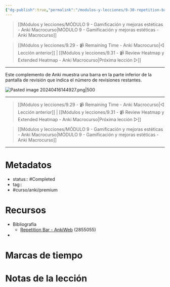 ```yaml
---
{"dg-publish":true,"permalink":"/modulos-y-lecciones/9-30-repetition-bar-anki-macrocurso/","noteIcon":"","updated":"2024-05-21T22:14:00.522+02:00"}
---
```



> [[Módulos y lecciones/MÓDULO 9 - Gamificación y mejoras estéticas - Anki Macrocurso\|MÓDULO 9 - Gamificación y mejoras estéticas - Anki Macrocurso]]

> [[Módulos y lecciones/9.29 - 📹 Remaining Time - Anki Macrocurso\|◁ Lección anterior]] | [[Módulos y lecciones/9.31 - 📹 Review Heatmap y Extended Heatmap - Anki Macrocurso\|Próxima lección ▷]]

---

Este complemento de Anki muestra una barra en la parte inferior de la pantalla de revisión que indica el número de revisiones restantes.

![Pasted image 20240416144927.png|500](/img/user/ANEXOS/Pasted%20image%2020240416144927.png)

---

> [[Módulos y lecciones/9.29 - 📹 Remaining Time - Anki Macrocurso\|◁ Lección anterior]] | [[Módulos y lecciones/9.31 - 📹 Review Heatmap y Extended Heatmap - Anki Macrocurso\|Próxima lección ▷]]

> [[Módulos y lecciones/MÓDULO 9 - Gamificación y mejoras estéticas - Anki Macrocurso\|MÓDULO 9 - Gamificación y mejoras estéticas - Anki Macrocurso]]

---
# Metadatos
- status:: #Completed 
- tag:: 
- #curso/anki/premium

# Recursos
- Bibliografía
	- [Repetition Bar - AnkiWeb](https://ankiweb.net/shared/info/2855055) (2855055)
- 

# Marcas de tiempo


# Notas de la lección
